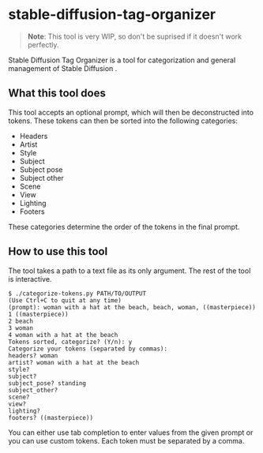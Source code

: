 # stable-diffusion-tag-organizer

> **Note**: This tool is very WIP, so don't be suprised if it doesn't work perfectly.

Stable Diffusion Tag Organizer is a tool for categorization and general management of Stable Diffusion .

## What this tool does

This tool accepts an optional prompt, which will then be deconstructed into tokens. These tokens can then be sorted into the following categories:

- Headers
- Artist
- Style
- Subject
- Subject pose
- Subject other
- Scene
- View
- Lighting
- Footers

These categories determine the order of the tokens in the final prompt.

## How to use this tool

The tool takes a path to a text file as its only argument. The rest of the tool is interactive.

```
$ ./categorize-tokens.py PATH/TO/OUTPUT
(Use Ctrl+C to quit at any time)
(prompt): woman with a hat at the beach, beach, woman, ((masterpiece))
1 ((masterpiece))
2 beach
3 woman
4 woman with a hat at the beach
Tokens sorted, categorize? (Y/n): y
Categorize your tokens (separated by commas):
headers? woman
artist? woman with a hat at the beach
style?
subject?
subject_pose? standing
subject_other?
scene?
view?
lighting?
footers? ((masterpiece))
```

You can either use tab completion to enter values from the given prompt or you can use custom tokens. Each token must be separated by a comma.